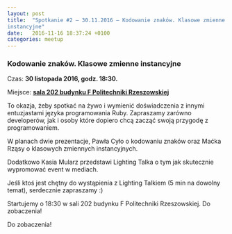 ```yaml
---
layout: post
title:  "Spotkanie #2 – 30.11.2016 – Kodowanie znaków. Klasowe zmienne
instancyjne"
date:   2016-11-16 18:37:24 +0100
categories: meetup
---
```


### Kodowanie znaków. Klasowe zmienne instancyjne

Czas: **30 listopada 2016, godz. 18:30.**

Miejsce: **[sala 202 budynku F Politechniki
Rzeszowskiej](https://www.google.pl/maps/place/Marii+Sk%C5%82odowskiej-Curie+8%2F2,+Rzesz%C3%B3w/@50.0260119,21.9828244,19z/data=!3m1!4b1!4m5!3m4!1s0x473cfbafc82e1909:0xc1f8b4e1e7f09929!8m2!3d50.0260119!4d21.9833716)**

To okazja, żeby spotkać na żywo i wymienić doświadczenia z innymi entuzjastami języka programowania Ruby. Zapraszamy zarówno developerów, jak i osoby które dopiero chcą zacząć swoją przygodę z programowaniem.

W planach dwie prezentacje, Pawła Cyło o kodowaniu znaków oraz Maćka Rząsy o klasowych zmiennych instancyjnych.

Dodatkowo Kasia Mularz przedstawi Lighting Talka o tym jak skutecznie wypromować event w mediach.

Jeśli ktoś jest chętny do wystąpienia z Lighting Talkiem (5 min na dowolny temat), serdecznie zapraszamy :)

Startujemy o 18:30 w sali 202 budynku F Politechniki Rzeszowskiej. Do zobaczenia!

Do zobaczenia!
